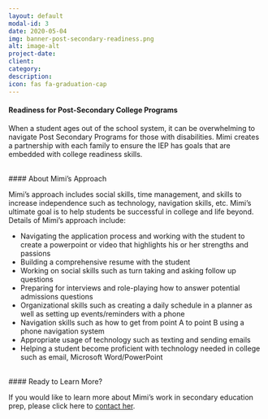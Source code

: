 ```yaml
---
layout: default
modal-id: 3
date: 2020-05-04
img: banner-post-secondary-readiness.png
alt: image-alt
project-date:
client:
category:
description:
icon: fas fa-graduation-cap
---
```

#### Readiness for Post-Secondary College Programs

When a student ages out of the school system, it can be overwhelming to navigate Post Secondary Programs for those with disabilities. Mimi creates a partnership with each family to ensure the IEP has goals that are embedded with college readiness skills.

<br>
#### About Mimi’s Approach

Mimi’s approach includes social skills, time management, and skills to increase independence such as technology, navigation skills, etc. Mimi’s ultimate goal is to help students be successful in college and life beyond. Details of Mimi’s approach include:

<ul style="text-align:left">
  <li>Navigating the application process and working with the student to create a powerpoint or video that highlights his or her strengths and passions</li>
  <li>Building a comprehensive resume with the student</li>
  <li>Working on social skills such as turn taking and asking follow up questions</li>
  <li>Preparing for interviews and role-playing how to answer potential admissions questions</li>
  <li>Organizational skills such as creating a daily schedule in a planner as well as setting up events/reminders with a phone</li>
  <li>Navigation skills such as how to get from point A to point B using a phone navigation system</li>
  <li>Appropriate usage of technology such as texting and sending emails</li>
  <li>Helping a student become proficient with technology needed in college such as email, Microsoft Word/PowerPoint</li>

</ul>

<br>
#### Ready to Learn More?

If you would like to learn more about Mimi’s work in secondary education prep, please click here to [contact her](/index.html/#contact).
